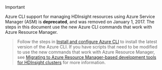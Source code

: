> [!IMPORTANT]
> Azure CLI support for managing HDInsight resources using Azure Service Manager (ASM) is **deprecated**, and was removed on January 1, 2017. The steps in this document use the new Azure CLI commands that work with Azure Resource Manager.

> Follow the steps in [Install and configure Azure CLI](../articles/cli-install-nodejs.md) to install the latest version of the Azure CLI. If you have scripts that need to be modified to use the new commands that work with Azure Resource Manager, see [Migrating to Azure Resource Manager-based development tools for HDInsight clusters](../articles/hdinsight/hdinsight-hadoop-development-using-azure-resource-manager.md) for more information.
>

